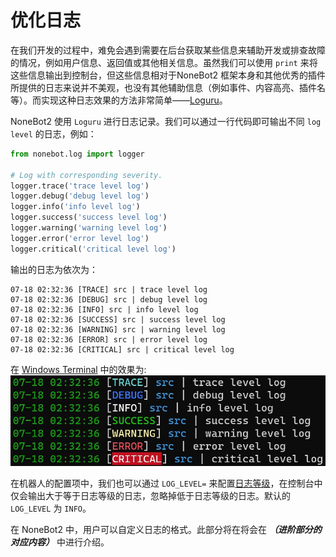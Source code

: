 # 优化日志

在我们开发的过程中，难免会遇到需要在后台获取某些信息来辅助开发或排查故障的情况，例如用户信息、返回值或其他相关信息。虽然我们可以使用 `print` 来将这些信息输出到控制台，但这些信息相对于NoneBot2 框架本身和其他优秀的插件所提供的日志来说并不美观，也没有其他辅助信息（例如事件、内容高亮、插件名等）。而实现这种日志效果的方法非常简单——[Loguru](https://loguru.readthedocs.io/)。

NoneBot2 使用 `Loguru` 进行日志记录。我们可以通过一行代码即可输出不同 `log level` 的日志，例如：

```python
from nonebot.log import logger

# Log with corresponding severity.
logger.trace('trace level log')
logger.debug('debug level log')
logger.info('info level log')
logger.success('success level log')
logger.warning('warning level log')
logger.error('error level log')
logger.critical('critical level log')
```

输出的日志为依次为：

```log
07-18 02:32:36 [TRACE] src | trace level log
07-18 02:32:36 [DEBUG] src | debug level log
07-18 02:32:36 [INFO] src | info level log
07-18 02:32:36 [SUCCESS] src | success level log
07-18 02:32:36 [WARNING] src | warning level log
07-18 02:32:36 [ERROR] src | error level log
07-18 02:32:36 [CRITICAL] src | critical level log
```

在 [Windows Terminal](https://github.com/microsoft/terminal) 中的效果为:
![00](./resource/07_00.jpg)

在机器人的配置项中，我们也可以通过 `LOG_LEVEL=` 来配置[日志等级](https://loguru.readthedocs.io/en/stable/api/logger.html#loguru._logger.Logger)，在控制台中仅会输出大于等于日志等级的日志，忽略掉低于日志等级的日志。默认的 `LOG_LEVEL` 为 `INFO`。

<!-- TODO: 补充配置项的链接 -->

在 NoneBot2 中，用户可以自定义日志的格式。此部分将在将会在 ***（进阶部分的对应内容）*** 中进行介绍。

<!-- TODO: 补充进阶内容的链接 -->
